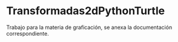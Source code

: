# Transformadas2dPythonTurtle
Trabajo para la materia de graficación, se anexa la documentación correspondiente.
